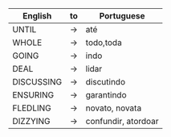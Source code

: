 | English      | to   | Portuguese  |
|--------------|------|-------------|
| UNTIL        |->    | até |
| WHOLE        |->    | todo,toda |
| GOING        |->    | indo |
| DEAL         |->    | lidar |
| DISCUSSING   |->    | discutindo |
| ENSURING     |->    | garantindo | 
| FLEDLING     |->    | novato, novata | 
| DIZZYING     |->    | confundir, atordoar | 
